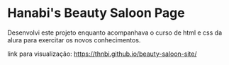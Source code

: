 # Hanabi's Beauty Saloon Page

Desenvolvi este projeto enquanto acompanhava o curso de html e css da alura para exercitar os novos conhecimentos.

link para visualização: https://thnbi.github.io/beauty-saloon-site/
